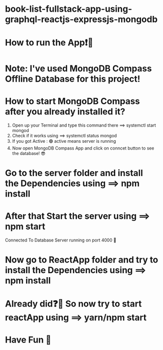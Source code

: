 # book-list-fullstack-app-using-graphql-reactjs-expressjs-mongodb

# How to run the App❗🤔


# Note: I've used MongoDB Compass Offline Database for this project!
# How to start MongoDB Compass after you already installed it? 
1. Open up your Terminal and type this command there ==> systemctl start mongod
2. Check if it works using ==> systemctl status mongod
3. If you got Active : 🟢 active means server is running
4. Now open MongoDB Compass App and click on conncet button to see the database! 😎


# Go to the server folder and install the Dependencies using ==> npm install


# After that Start the server using ==> npm start 
Connected To Database
Server running on port 4000 🎉

# Now go to ReactApp folder and try to install the Dependencies using ==> npm install


# Already did❓🙂  So now try to start reactApp using ==> yarn/npm start

 
# Have Fun 🤘
